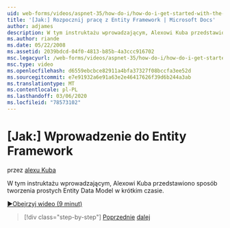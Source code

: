 ```yaml
---
uid: web-forms/videos/aspnet-35/how-do-i/how-do-i-get-started-with-the-entity-framework
title: '[Jak:] Rozpocznij pracę z Entity Framework | Microsoft Docs'
author: adjames
description: W tym instruktażu wprowadzającym, Alexowi Kuba przedstawiono sposób tworzenia prostych Entity Data Model w krótkim czasie.
ms.author: riande
ms.date: 05/22/2008
ms.assetid: 2039bdcd-04f0-4813-b85b-4a3ccc916702
msc.legacyurl: /web-forms/videos/aspnet-35/how-do-i/how-do-i-get-started-with-the-entity-framework
msc.type: video
ms.openlocfilehash: d6559ebcbce82911a4bfa37327f08bccfa3ee52d
ms.sourcegitcommit: e7e91932a6e91a63e2e46417626f39d6b244a3ab
ms.translationtype: MT
ms.contentlocale: pl-PL
ms.lasthandoff: 03/06/2020
ms.locfileid: "78573102"
---
```

# <a name="how-do-i-get-started-with-the-entity-framework"></a>[Jak:] Wprowadzenie do Entity Framework

przez [alexu Kuba](https://github.com/adjames)

W tym instruktażu wprowadzającym, Alexowi Kuba przedstawiono sposób tworzenia prostych Entity Data Model w krótkim czasie.

[&#9654;Obejrzyj wideo (9 minut)](https://channel9.msdn.com/Blogs/ASP-NET-Site-Videos/how-do-i-get-started-with-the-entity-framework)

> [!div class="step-by-step"]
> [Poprzednie](how-do-i-converting-a-net-20-windows-forms-application-to-net-35.md)
> [dalej](how-do-i-use-the-new-entity-data-source.md)
